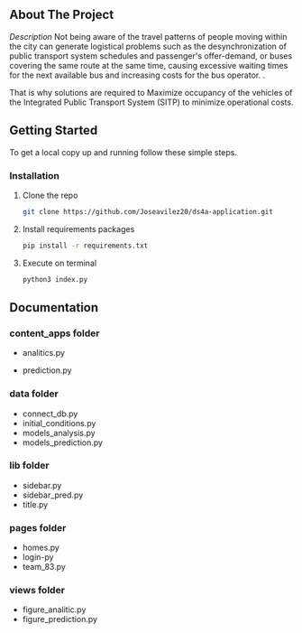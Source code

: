 <!-- ABOUT THE PROJECT -->
## About The Project

_Description_
Not being aware of the travel patterns of people moving within the city can generate logistical problems such as the desynchronization of public transport system schedules and passenger's offer-demand, or buses covering the same route at the same time, causing excessive waiting times for the next available bus and increasing costs for the bus operator. .

That is why solutions are required to Maximize occupancy of the vehicles of the Integrated Public Transport System (SITP) to minimize operational costs.

<!-- GETTING STARTED -->
## Getting Started

To get a local copy up and running follow these simple steps.

### Installation

1. Clone the repo
   ```sh
   git clone https://github.com/Joseavilez20/ds4a-application.git
   ```
2. Install requirements packages
   ```sh
   pip install -r requirements.txt
   ```
3. Execute on terminal
   ```sh
   python3 index.py
   ```


<!-- DOCUMENTATION -->
## Documentation

### content_apps folder
* analitics.py

* prediction.py
### data folder
* connect_db.py
* initial_conditions.py
* models_analysis.py
* models_prediction.py

### lib folder
* sidebar.py
* sidebar_pred.py
* title.py

### pages folder
* homes.py
* login-py
* team_83.py

### views folder
* figure_analitic.py
* figure_prediction.py







